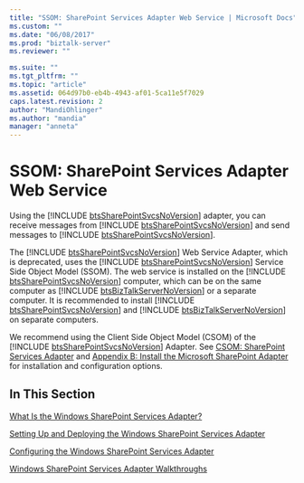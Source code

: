```yaml
---
title: "SSOM: SharePoint Services Adapter Web Service | Microsoft Docs"
ms.custom: ""
ms.date: "06/08/2017"
ms.prod: "biztalk-server"
ms.reviewer: ""

ms.suite: ""
ms.tgt_pltfrm: ""
ms.topic: "article"
ms.assetid: 064d97b0-eb4b-4943-af01-5ca11e5f7029
caps.latest.revision: 2
author: "MandiOhlinger"
ms.author: "mandia"
manager: "anneta"
---
```

# SSOM: SharePoint Services Adapter Web Service
Using the [!INCLUDE [btsSharePointSvcsNoVersion](../includes/btssharepointsvcsnoversion-md.md)] adapter, you can receive messages from [!INCLUDE [btsSharePointSvcsNoVersion](../includes/btssharepointsvcsnoversion-md.md)] and send messages to [!INCLUDE [btsSharePointSvcsNoVersion](../includes/btssharepointsvcsnoversion-md.md)].  
  
 The [!INCLUDE [btsSharePointSvcsNoVersion](../includes/btssharepointsvcsnoversion-md.md)] Web Service Adapter, which is deprecated, uses the [!INCLUDE [btsSharePointSvcsNoVersion](../includes/btssharepointsvcsnoversion-md.md)] Service Side Object Model (SSOM). The web service is installed on the [!INCLUDE [btsSharePointSvcsNoVersion](../includes/btssharepointsvcsnoversion-md.md)] computer, which can be on the same computer as [!INCLUDE [btsBizTalkServerNoVersion](../includes/btsbiztalkservernoversion-md.md)] or a separate computer. It is recommended to install [!INCLUDE [btsSharePointSvcsNoVersion](../includes/btssharepointsvcsnoversion-md.md)] and [!INCLUDE [btsBizTalkServerNoVersion](../includes/btsbiztalkservernoversion-md.md)] on separate computers.  
  
 We recommend using the Client Side Object Model (CSOM) of the [!INCLUDE [btsSharePointSvcsNoVersion](../includes/btssharepointsvcsnoversion-md.md)] Adapter. See [CSOM: SharePoint Services Adapter](../core/csom-sharepoint-services-adapter.md) and [Appendix B: Install the Microsoft SharePoint Adapter](../install-and-config-guides/appendix-b-install-the-microsoft-sharepoint-adapter.md) for installation and configuration options.  
  
## In This Section  
 [What Is the Windows SharePoint Services Adapter?](../core/what-is-the-windows-sharepoint-services-adapter.md)  
  
 [Setting Up and Deploying the Windows SharePoint Services Adapter](../core/setting-up-and-deploying-the-windows-sharepoint-services-adapter.md)  
  
 [Configuring the Windows SharePoint Services Adapter](../core/configuring-the-windows-sharepoint-services-adapter.md)  
  
 [Windows SharePoint Services Adapter Walkthroughs](../core/windows-sharepoint-services-adapter-walkthroughs.md)